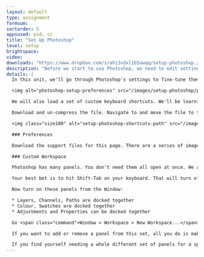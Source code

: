 ```yaml
---
layout: default
type: assignment
formsum: 
sortorder: 5
appsused: psd, cc
title: "Set Up Photoshop"
level: setup
brightspace: 
video: 
downloads: "https://www.dropbox.com/s/ahi3vdxl1b5awqq/setup-photoshop.zip?dl=1"
description: "Before we start to use Photoshop, we need to edit settings to make it work better for us."
details: |
  In this unit, we'll go through Photoshop's settings to fine-tune them to suit our needs. We'll also create a custom workspace to manage the application's panels. We'll get rid of that pesky Application Frame in the process.

  <img alt="photoshop-setup-preferences" src="/images/setup-photoshop/photoshop-setup-preferences.jpg">

  We will also load a set of custom keyboard shortcuts. We'll be learning these during the semester. They'll greatly speed up our work, as we gain experience using Photoshop.

  Download and un-compress the file. Navigate to and move the file to this folder. You may or may not need to quit and re-launch Photoshop to see the new set of keyboard shortcuts.

  <img class="size100" alt="setup-photoshop-shortcuts-path" src="/images/setup-photoshop/setup-photoshop-shortcuts-path.jpg">

  ### Preferences

  Download the support files for this page. There are a series of images of Photoshop Preferences panes. Match your settings to these.

  ### Custom Workspace

  Photoshop has many panels. You don't need them all open at once. We always want to open only the panels we need for the job at hand. That's what workspaces are for. They are simply saved sets of open panels.

  Your best bet is to hit Shift-Tab on your keyboard. That will turn off all panels except for Tools and Control. Now we can start from scratch. Go <span class="command">Window > Application Frame</span> then un-check it to turn it off.

  Now turn on these panels from the Window:

  * Layers, Channels, Paths are docked together
  * Colour, Swatches are docked together
  * Adjustments and Properties can be docked together

  Go <span class="command">Window > Workspace > New Workspace...</span> then name it with your name. Uncheck all the checkboxes in the save dialogue. Once you've done this, it will be your default set of panels. My default workspace is simply called AL.

  If you want to add or remove a panel from this set, all you do is make then change, then re-save a new set with the same name. This will over-write your old one.

  If you find yourself needing a whole different set of panels for a specific type of work, go ahead and make new sets.
---
```

